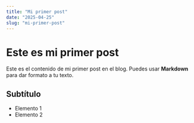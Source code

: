 ```yaml
---
title: "Mi primer post"
date: "2025-04-25"
slug: "mi-primer-post"
---
```


# Este es mi primer post

Este es el contenido de mi primer post en el blog. Puedes usar **Markdown** para dar formato a tu texto.

## Subtítulo

- Elemento 1
- Elemento 2
